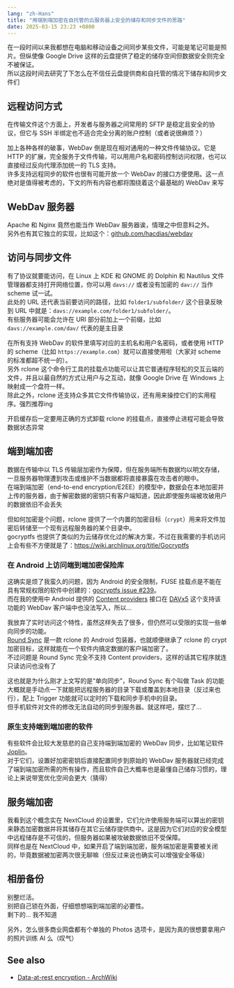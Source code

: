 ```yaml
---
lang: "zh-Hans"
title: "用端到端加密在自托管的云服务器上安全的储存和同步文件的思路"
date: 2025-03-15 23:23 +0800
---
```


在一段时间以来我都想在电脑和移动设备之间同步某些文件，可能是笔记可能是照片。但纵使像 Google Drive 这样的云盘提供了稳定的储存空间但数据安全则完全不被保证。\
所以这段时间去研究了下怎么在不信任云盘提供商和自托管的情况下储存和同步文件们

## 远程访问方式

在传输文件这个方面上，开发者与服务器之间常用的 SFTP 是稳定且安全的协议，但它与 SSH 半绑定也不适合完全分离的账户控制（或者说很麻烦？）

加上各种各样的破事，WebDav 倒是现在相对通用的一种文件传输协议。它是 HTTP 的扩展，完全服务于文件传输，可以用用户名和密码控制访问权限，也可以直接经过反向代理添加统一的 TLS 支持。\
许多支持远程同步的软件也很有可能开放一个 WebDav 的接口方便使用。这一点绝对是值得被考虑的，下文的所有内容也都将围绕着这个最基础的 WebDav 来写

## WebDav 服务器

Apache 和 Nginx 竟然也能当作 WebDav 服务器诶，情理之中但意料之外。\
另外也有其它独立的实现，比如这个：[github.com/hacdias/webdav](https://github.com/hacdias/webdav)

## 访问与同步文件

有了协议就要能访问，在 Linux 上 KDE 和 GNOME 的 Dolphin 和 Nautilus 文件管理器都支持打开网络位置，你可以用 `davs://` 或者没有加密的 `dav://` 当作 scheme 试一试。\
此处的 URL 还代表当前要访问的路径，比如 `folder1/subfolder/` 这个目录反映到 URL 中就是：`davs://example.com/folder1/subfolder/`。\
有些服务器可能会允许在 URI 部分前加上一个前缀，比如 `davs://example.com/dav/` 代表的是主目录

在所有支持 WebDav 的软件里填写对应的主机名和用户名密码，或者使用 HTTP 的 scheme（比如 `https://example.com`）就可以直接使用啦（大家对 scheme 的标准都超不统一的）。\
另外 rclone 这个命令行工具的挂载点功能可以让其它普通程序轻松的交互云端的文件，并且以最自然的方式让用户与之互动，就像 Google Drive 在 Windows 上映射成一个盘符一样。\
除此之外，rclone 还支持众多其它文件传输协议，还有用来操控它们的实用程序。强烈推荐ing

开启缓存后一定要用正确的方式卸载 rclone 的挂载点，直接停止进程可能会导致数据状态异常

## 端到端加密

数据在传输中以 TLS 传输层加密作为保障，但在服务端所有数据均以明文存储，一旦服务器物理遭到攻击或维护不当数据都将直接暴露在攻击者的眼中。\
在端到端加密（end-to-end encryption/E2EE）的模型中，数据会在本地加密并上传的服务器，由于解密数据的密钥只有客户端知道，因此即使服务端被攻破用户的数据依旧不会丢失

但如何加密是个问题，rclone 提供了一个内置的加密目标（`crypt`）用来将文件加密后转储至一个现有远程服务器的某个目录中。\
gocryptfs 也提供了类似的为云储存优化过的解决方案，不过在我需要的手机访问上会有些不方便就是了：<https://wiki.archlinux.org/title/Gocryptfs>

### 在 Android 上访问端到端加密保险库

这确实是烦了我蛮久的问题，因为 Android 的安全限制，FUSE 挂载点是不能在具有常规权限的软件中创建的：[gocryptfs issue #239](https://github.com/rfjakob/gocryptfs/issues/239#issuecomment-435580475)。\
而在我的使用中 Android 提供的 [Content providers](https://developer.android.com/guide/topics/providers/content-providers) 接口在 [DAVx5](https://www.davx5.com) 这个支持该功能的 WebDav 客户端中也没法写入，所以...

我放弃了实时访问这个特性，虽然这样失去了很多，但仍然可以受限的实现一些单向同步的功能。\
[Round Sync](https://github.com/newhinton/Round-Sync) 是一款 rclone 的 Android 包装器，也就顺便继承了 rclone 的 crypt 加密目标，这样就能在一个软件内搞定数据的客户端加密了。\
不过问题是 Round Sync 完全不支持 Content providers，这样的话其它程序就连只读访问也没有了

这也就是为什么刚才上文写的是“单向同步”，Round Sync 有个叫做 Task 的功能大概就是手动点一下就能把远程服务器的目录下载或覆盖到本地目录（反过来也行），配上 Trigger 功能就可以定时的下载和同步手机中的目录。\
但手机软件对文件的修改无法自动的同步到服务器。就这样吧，摆烂了...

### 原生支持端到端加密的软件

有些软件会比较大发慈悲的自己支持端到端加密的 WebDav 同步，比如笔记软件 [Joplin](https://joplinapp.org)。\
对于它们，设置好加密密钥后直接配置同步到原始的 WebDav 服务器就已经完成了端到端加密所需的所有操作，而且软件自己大概率也是最懂自己储存习惯的，理论上来说带宽优化空间会更大（猜得）

## 服务端加密

我看到这个概念实在 NextCloud 的设置里，它们允许使用服务端可以算出的密钥来静态加密数据并将其储存在其它云储存提供商中。这是因为它们对应的安全模型中远程储存是不可信的，但服务器如果被攻破数据依旧不受保障。\
同样也是在 NextCloud 中，如果开启了端到端加密，服务端加密是需要被关闭的，毕竟数据被加密两次很无聊嘛（但反过来说也确实可以增强安全等级）

## 相册备份

别整烂活。\
别把自己锁在外面，仔细想想端到端加密的必要性。\
剩下的... 我不知道

另外，怎么很多商业网盘都有个单独的 Photos 选项卡，是因为真的很想要拿用户的照片训练 AI 么（叹气）

## See also

- [Data-at-rest encryption - ArchWiki](https://wiki.archlinux.org/title/Data-at-rest_encryption)
